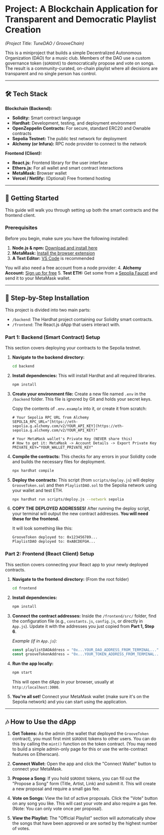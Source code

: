 # Project: A Blockchain Application for Transparent and Democratic Playlist Creation
*(Project Title: TuneDAO / GrooveChain)*

This is a miniproject that builds a simple Decentralized Autonomous Organization (DAO) for a music club. Members of the DAO use a custom governance token (`$GROOVE`) to democratically propose and vote on songs. The result is a community-curated, on-chain playlist where all decisions are transparent and no single person has control.

---

## 🛠️ Tech Stack

**Blockchain (Backend):**
* **Solidity:** Smart contract language
* **Hardhat:** Development, testing, and deployment environment
* **OpenZeppelin Contracts:** For secure, standard ERC20 and Ownable contracts
* **Sepolia Testnet:** The public test network for deployment
* **Alchemy (or Infura):** RPC node provider to connect to the network

**Frontend (Client):**
* **React.js:** Frontend library for the user interface
* **Ethers.js:** For all wallet and smart contract interactions
* **MetaMask:** Browser wallet
* **Vercel / Netlify:** (Optional) Free frontend hosting

---

## 🚀 Getting Started

This guide will walk you through setting up both the smart contracts and the frontend client.

### Prerequisites

Before you begin, make sure you have the following installed:
1.  **Node.js & npm:** [Download and install here](https://nodejs.org/)
2.  **MetaMask:** [Install the browser extension](https://metamask.io/)
3.  **A Text Editor:** [VS Code](https://code.visualstudio.com/) is recommended

You will also need a free account from a node provider:
4.  **Alchemy Account:** [Sign up for free](https://www.alchemy.com/)
5.  **Test ETH:** Get some from a [Sepolia Faucet](https://sepoliafaucet.com/) and send it to your MetaMask wallet.

---

## 🏁 Step-by-Step Installation

This project is divided into two main parts:
* `/backend`: The Hardhat project containing our Solidity smart contracts.
* `/frontend`: The React.js dApp that users interact with.

### Part 1: Backend (Smart Contract) Setup

This section covers deploying your contracts to the Sepolia testnet.

1.  **Navigate to the backend directory:**
    ```bash
    cd backend
    ```

2.  **Install dependencies:**
    This will install Hardhat and all required libraries.
    ```bash
    npm install
    ```

3.  **Create your environment file:**
    Create a new file named `.env` in the `/backend` folder. This file is ignored by Git and holds your secret keys.
    
    Copy the contents of `.env.example` into it, or create it from scratch:
    ```env
    # Your Sepolia RPC URL from Alchemy
    SEPOLIA_RPC_URL="[https://eth-sepolia.g.alchemy.com/v2/YOUR_API_KEY](https://eth-sepolia.g.alchemy.com/v2/YOUR_API_KEY)"
    
    # Your MetaMask wallet's Private Key (NEVER share this)
    # How to get it: MetaMask -> Account Details -> Export Private Key
    PRIVATE_KEY="YOUR_WALLET_PRIVATE_KEY"
    ```

4.  **Compile the contracts:**
    This checks for any errors in your Solidity code and builds the necessary files for deployment.
    ```bash
    npx hardhat compile
    ```

5.  **Deploy the contracts:**
    This script (from `scripts/deploy.js`) will deploy `GrooveToken.sol` and then `PlaylistDAO.sol` to the Sepolia network using your wallet and test ETH.
    ```bash
    npx hardhat run scripts/deploy.js --network sepolia
    ```

6.  **COPY THE DEPLOYED ADDRESSES!**
    After running the deploy script, your terminal will output the new contract addresses. **You will need these for the frontend.**
    
    It will look something like this:
    ```
    GrooveToken deployed to: 0x123456789...
    PlaylistDAO deployed to: 0xABCDEFGH...
    ```

### Part 2: Frontend (React Client) Setup

This section covers connecting your React app to your newly deployed contracts.

1.  **Navigate to the frontend directory:**
    (From the root folder)
    ```bash
    cd frontend
    ```

2.  **Install dependencies:**
    ```bash
    npm install
    ```

3.  **Connect the contract addresses:**
    Inside the `/frontend/src/` folder, find the configuration file (e.g., `constants.js`, `config.js`, or directly in `App.js`). Update it with the addresses you just copied from **Part 1, Step 6**.

    *Example (if in `App.js`):*
    ```javascript
    const playlistDAOAddress = "0x...YOUR_DAO_ADDRESS_FROM_TERMINAL...";
    const grooveTokenAddress = "0x...YOUR_TOKEN_ADDRESS_FROM_TERMINAL...";
    ```

4.  **Run the app locally:**
    ```bash
    npm start
    ```
    This will open the dApp in your browser, usually at `http://localhost:3000`.

5.  **You're all set!**
    Connect your MetaMask wallet (make sure it's on the Sepolia network) and you can start using the application.

---

## 🎶 How to Use the dApp

1.  **Get Tokens:** As the admin (the wallet that deployed the `GrooveToken` contract), you must first mint `$GROOVE` tokens to other users. You can do this by calling the `mint()` function on the token contract. (You may need to build a simple admin-only page for this or use the write-contract features on Etherscan).

2.  **Connect Wallet:** Open the app and click the "Connect Wallet" button to connect your MetaMask.

3.  **Propose a Song:** If you hold `$GROOVE` tokens, you can fill out the "Propose a Song" form (Title, Artist, Link) and submit it. This will create a new proposal and require a small gas fee.

4.  **Vote on Songs:** View the list of active proposals. Click the "Vote" button on any song you like. This will cast your vote and also require a gas fee. (Note: You can only vote once per proposal).

5.  **View the Playlist:** The "Official Playlist" section will automatically show the songs that have been approved or are sorted by the highest number of votes.